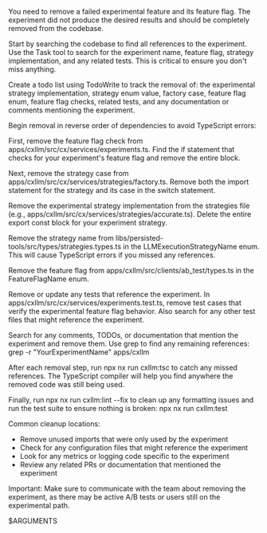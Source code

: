 You need to remove a failed experimental feature and its feature flag. The experiment did not produce the desired results and should be completely removed from the codebase.

Start by searching the codebase to find all references to the experiment. Use the Task tool to search for the experiment name, feature flag, strategy implementation, and any related tests. This is critical to ensure you don't miss anything.

Create a todo list using TodoWrite to track the removal of: the experimental strategy implementation, strategy enum value, factory case, feature flag enum, feature flag checks, related tests, and any documentation or comments mentioning the experiment.

Begin removal in reverse order of dependencies to avoid TypeScript errors:

First, remove the feature flag check from apps/cxllm/src/cx/services/experiments.ts. Find the if statement that checks for your experiment's feature flag and remove the entire block.

Next, remove the strategy case from apps/cxllm/src/cx/services/strategies/factory.ts. Remove both the import statement for the strategy and its case in the switch statement.

Remove the experimental strategy implementation from the strategies file (e.g., apps/cxllm/src/cx/services/strategies/accurate.ts). Delete the entire export const block for your experiment strategy.

Remove the strategy name from libs/persisted-tools/src/types/strategies.types.ts in the LLMExecutionStrategyName enum. This will cause TypeScript errors if you missed any references.

Remove the feature flag from apps/cxllm/src/clients/ab_test/types.ts in the FeatureFlagName enum.

Remove or update any tests that reference the experiment. In apps/cxllm/src/cx/services/experiments.test.ts, remove test cases that verify the experimental feature flag behavior. Also search for any other test files that might reference the experiment.

Search for any comments, TODOs, or documentation that mention the experiment and remove them. Use grep to find any remaining references: grep -r "YourExperimentName" apps/cxllm

After each removal step, run npx nx run cxllm:tsc to catch any missed references. The TypeScript compiler will help you find anywhere the removed code was still being used.

Finally, run npx nx run cxllm:lint --fix to clean up any formatting issues and run the test suite to ensure nothing is broken: npx nx run cxllm:test

Common cleanup locations:
- Remove unused imports that were only used by the experiment
- Check for any configuration files that might reference the experiment
- Look for any metrics or logging code specific to the experiment
- Review any related PRs or documentation that mentioned the experiment

Important: Make sure to communicate with the team about removing the experiment, as there may be active A/B tests or users still on the experimental path.

$ARGUMENTS